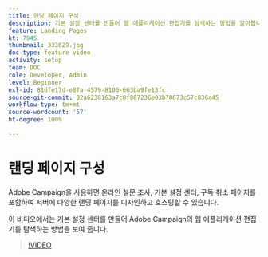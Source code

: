 ```yaml
---
title: 랜딩 페이지 구성
description: 기본 설정 센터를 만들어 웹 애플리케이션 편집기를 탐색하는 방법을 알아봅니다.
feature: Landing Pages
kt: 7945
thumbnail: 333629.jpg
doc-type: feature video
activity: setup
team: DOC
role: Developer, Admin
level: Beginner
exl-id: 81dfe17d-e87a-4579-8106-663ba9fe13fc
source-git-commit: 02a6238163a7c8f887236e03b78673c57c836a45
workflow-type: tm+mt
source-wordcount: '57'
ht-degree: 100%

---
```


# 랜딩 페이지 구성

Adobe Campaign을 사용하면 온라인 설문 조사, 기본 설정 센터, 구독 취소 페이지를 포함하여 서버에 다양한 랜딩 페이지를 디자인하고 호스팅할 수 있습니다.

이 비디오에서는 기본 설정 센터를 만들어 Adobe Campaign의 웹 애플리케이션 편집기를 탐색하는 방법을 보여 줍니다.

>[!VIDEO](https://video.tv.adobe.com/v/333629?quality=12)
